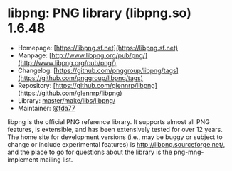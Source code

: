 # libpng: PNG library (libpng.so) 1.6.48
 - Homepage: [https://libpng.sf.net](https://libpng.sf.net)
 - Manpage: [http://www.libpng.org/pub/png/](http://www.libpng.org/pub/png/)
 - Changelog: [https://github.com/pnggroup/libpng/tags](https://github.com/pnggroup/libpng/tags)
 - Repository: [https://github.com/glennrp/libpng](https://github.com/glennrp/libpng)
 - Library: [master/make/libs/libpng/](https://github.com/Freetz-NG/freetz-ng/tree/master/make/libs/libpng/)
 - Maintainer: [@fda77](https://github.com/fda77)

libpng is the official PNG reference library. It supports almost all PNG features, is extensible, and has been extensively tested for over 12 years. The home site for development versions (i.e., may be buggy or subject to change or include experimental features) is http://libpng.sourceforge.net/, and the place to go for questions about the library is the png-mng-implement mailing list.
